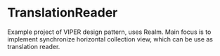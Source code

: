 # TranslationReader
Example project of VIPER design pattern, uses Realm. Main focus is to implement synchronize horizontal collection view, which can be use as translation reader.
